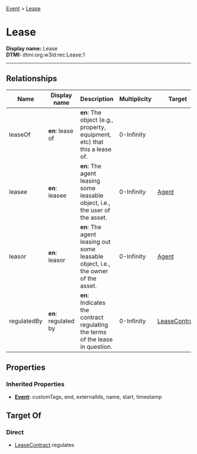 [Event](Event.md) > [Lease](#)
# Lease

**Display name:** Lease<br />
**DTMI:** dtmi:org:w3id:rec:Lease;1

---
## Relationships
|Name|Display name|Description|Multiplicity|Target|Properties|Writable|
|-|-|-|-|-|-|-|
|leaseOf|**en**: lease of|**en**: The object (e.g., property, equipment, etc) that this a lease of.|0-Infinity|||True|
|leasee|**en**: leasee|**en**: The agent leasing some leasable object, i.e., the user of the asset.|0-Infinity|[Agent](../Agent/Agent.md)||True|
|leasor|**en**: leasor|**en**: The agent leasing out some leasable object, i.e., the owner of the asset.|0-Infinity|[Agent](../Agent/Agent.md)||True|
|regulatedBy|**en**: regulated by|**en**: Indicates the contract regulating the terms of the lease in question. |0-Infinity|[LeaseContract](../Information/Document/LeaseContract.md)||True|
## Properties
### Inherited Properties
* **[Event](Event.md):** customTags, end, externalIds, name, start, timestamp
## Target Of
### Direct
* [LeaseContract](../Information/Document/LeaseContract.md).regulates
